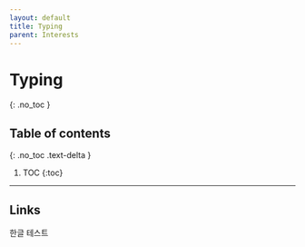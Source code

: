 ```yaml
---
layout: default
title: Typing
parent: Interests
---
```


# Typing
{: .no_toc }

## Table of contents
{: .no_toc .text-delta }

1. TOC
{:toc}

---

## Links

한글 테스트
